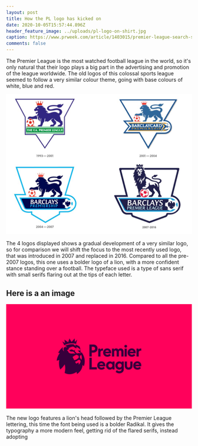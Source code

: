 ```yaml
---
layout: post
title: How the PL logo has kicked on
date: 2020-10-05T15:57:44.896Z
header_feature_image: ../uploads/pl-logo-on-shirt.jpg
caption: https://www.prweek.com/article/1403015/premier-league-search-sign-comms-agency-ahead-new-season
comments: false
---
```

The Premier League is the most watched football league in the world, so it's only natural that their logo plays a big part in the advertising and promotion of the league worldwide. The old logos of this colossal sports league seemed to follow a very similar colour theme, going with base colours of white, blue and red.

![](../uploads/old-pl-logos-2.jpg "Previous Premier League Logos")

The 4 logos displayed shows a gradual development of a very similar logo, so for comparison we will shift the focus to the most recently used logo, that was introduced in 2007 and replaced in 2016. Compared to all the pre-2007 logos, this one uses a bolder logo of a lion, with a more confident stance standing over a football. The typeface used is a type of sans serif with small serifs flaring out at the tips of each letter. 

## Here is a an image

![](../uploads/premier-league-logo.jpg "New Premier League Logo")

The new logo features a lion's head followed by the Premier League lettering, this time the font being used is a bolder Radikal. It gives the typography a more modern feel, getting rid of the flared serifs, instead adopting